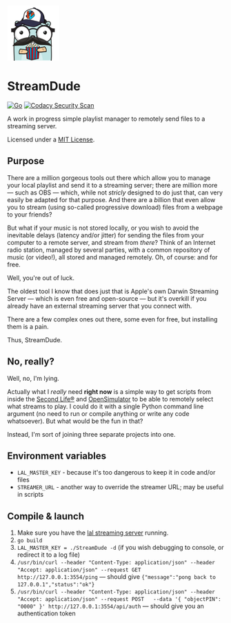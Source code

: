 ![StreamDude Logo](assets/logos/streamdude-logo-128x128.png)

# StreamDude

[![Go](https://github.com/GwynethLlewelyn/StreamDude/actions/workflows/go.yml/badge.svg)](https://github.com/GwynethLlewelyn/StreamDude/actions/workflows/go.yml) [![Codacy Security Scan](https://github.com/GwynethLlewelyn/StreamDude/actions/workflows/codacy.yml/badge.svg)](https://github.com/GwynethLlewelyn/StreamDude/actions/workflows/codacy.yml)

A work in progress simple playlist manager to remotely send files to a streaming server.

Licensed under a [MIT License](https://gwyneth-llewelyn.mit-license.org/).

## Purpose

There are a million gorgeous tools out there which allow you to manage your local playlist and send it to a streaming server; there are million more — such as OBS — which, while not _stricly_ designed to do just that, can very easily be adapted for that purpose. And there are a *b*illion that even allow you to stream (using so-called progressive download) files from a webpage to your friends?

But what if your music is not stored locally, or you wish to avoid the inevitable delays (latency and/or jitter) for sending the files from your computer to a remote server, and stream from _there_? Think of an Internet radio station, managed by several parties, with a common repository of music (or video!), all stored and managed remotely. Oh, of course: and for free.

Well, you're out of luck.

The oldest tool I know that does just that is Apple's own Darwin Streaming Server — which is even free and open-source — but it's overkill if you already have an external streaming server that you connect with.

There are a few complex ones out there, some even for free, but installing them is a pain.

Thus, StreamDude.

## No, really?

Well, no, I'm lying.

Actually what I _really_ need **right now** is a simple way to get scripts from inside the [Second Life®](https://secondlife.com) and [OpenSimulator](http://opensimulator.org) to be able to remotely select what streams to play. I could do it with a single Python command line argument (no need to run or compile anything or write any code whatsoever). But what would be the fun in that?

Instead, I'm sort of joining three separate projects into one.

## Environment variables

-   `LAL_MASTER_KEY` - because it's too dangerous to keep it in code and/or files
-   `STREAMER_URL` - another way to override the streamer URL; may be useful in scripts

## Compile & launch

1. Make sure you have the [lal streaming server](https://github.com/q191201771/lal) running.
2. `go build`
3. `LAL_MASTER_KEY = ./StreamDude -d` (if you wish debugging to console, or redirect it to a log file)
4. `/usr/bin/curl --header "Content-Type: application/json" --header "Accept: application/json" --request GET    http://127.0.0.1:3554/ping` — should give `{"message":"pong back to 127.0.0.1","status":"ok"}`
5. `/usr/bin/curl --header "Content-Type: application/json" --header "Accept: application/json" --request POST   --data '{ "objectPIN": "0000" }' http://127.0.0.1:3554/api/auth` — should give you an authentication token

